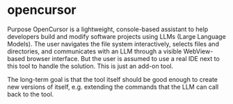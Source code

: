 # opencursor
Purpose
OpenCursor is a lightweight, console-based assistant to help developers build and modify software projects using LLMs (Large Language Models).
The user navigates the file system interactively, selects files and directories, and communicates with an LLM through a visible WebView-based browser interface. 
But the user is assumed to use a real IDE next to this tool to handle the solution. This is just an add-on tool.

The long-term goal is that the tool itself should be good enough to create new versions of itself, e.g. extending the commands that the LLM can call back to the tool.